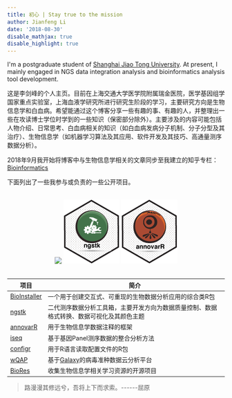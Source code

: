 ```yaml
---
title: 初心 | Stay true to the mission
author: Jianfeng Li
date: '2018-08-30'
disable_mathjax: true
disable_highlight: true
---
```


I'm a postgraduate student of [Shanghai Jiao Tong University](http://www.sjtu.edu.cn/).
At present, I mainly engaged in NGS data integration analysis and bioinformatics analysis tool development.


这是李剑峰的个人主页。目前在上海交通大学医学院附属瑞金医院，医学基因组学国家重点实验室，上海血液学研究所进行研究生阶段的学习，主要研究方向是生物信息学和白血病。希望能通过这个博客分享一些有趣的事、有趣的人，并整理出一些在攻读博士学位时学到的一些知识（保密部分除外）。主要涉及的内容可能包括人物介绍、日常思考、白血病相关的知识（如白血病发病分子机制、分子分型及其治疗）、生物信息学（如机器学习算法及其应用、软件开发及其技巧、高通量测序数据分析）。

2018年9月我开始将博客中与生物信息学相关的文章同步至我建立的知乎专栏：[Bioinformatics](https://zhuanlan.zhihu.com/c_1029791836340174848)

下面列出了一些我参与或负责的一些公开项目。

<br/>
<div align = center>
    <img src="https://github.com/JhuangLab/BioInstaller/raw/master/man/figures/logo.png">
    <img src="https://github.com/JhuangLab/ngstk/raw/develop/man/figures/logo.png">
    <img src="https://github.com/JhuangLab/annovarR/raw/develop/man/figures/logo.png">
</div>
<br/>

项目|简介
---|---
[BioInstaller](https://life2cloud.com/tools/bioinstaller/)| 一个用于创建交互式、可重现的生物数据分析应用的综合类R包
[ngstk](https://life2cloud.com/tools/ngstk)|二代测序数据分析工具箱，主要开发方向为数据质量控制、数据格式转换、数据可视化及其颜色主题
[annovarR](https://life2cloud.com/tools/annovarR) | 用于生物信息学数据注释的框架
[iseq](https://github.com/JhuangLab/iseq)| 基于基因Panel测序数据的整合分析方法
[configr](https://github.com/Miachol/configr)|用于R语言读取配置文件的R包
[wQAP](http://bioinfo.rjh.com.cn/labs/jhuang/tools/qap/wqap) | 基于[Galaxy](https://usegalaxy.org/)的病毒准种数据云分析平台
[BioRes](https://github.com/JhuangLab/Bioinformatics-Resources)|收集生物信息学相关学习资源的开源项目

> 路漫漫其修远兮，吾将上下而求索。------屈原
